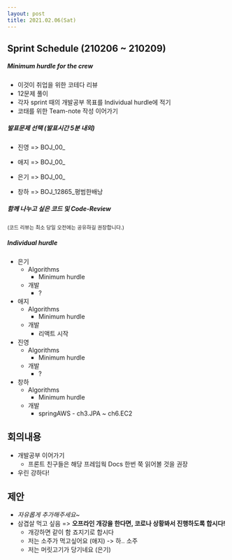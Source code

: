 ```yaml
---
layout: post
title: 2021.02.06(Sat)
---
```

## Sprint Schedule (210206 ~ 210209)

##### *Minimum hurdle for the crew*

- 이것이 취업을 위한 코테다 리뷰
- 12문제 풀이
- 각자 sprint 때의 개발공부 목표를 Individual hurdle에 적기
- 코태를 위한 Team-note 작성 이어가기

##### *발표문제 선택 (발표시간 5분 내외)*

- 진영 => BOJ_00_

- 애지 => BOJ_00_

- 은기 => BOJ_00_

- 창하 => BOJ_12865_평범한배낭

##### *함께 나누고 싶은 코드 및 Code-Review*
<small>(코드 리뷰는 최소 당일 오전에는 공유하길 권장합니다.)</small>

##### *Individual hurdle*

- 은기
  - Algorithms
    - Minimum hurdle
  - 개발
    - ?
- 애지 
  - Algorithms
    - Minimum hurdle
  - 개발
    - 리액트 시작
- 진영
  - Algorithms
    - Minimum hurdle
  - 개발
    - ?
- 창하
  - Algorithms
    - Minimum hurdle
  - 개발
    - springAWS - ch3.JPA ~ ch6.EC2

## 회의내용

- 개발공부 이어가기
  - 프론트 친구들은 해당 프레임웍 Docs 한번 쭉 읽어볼 것을 권장
- 우린 강하다!

## 제안

- *자유롭게 추가해주세요~*
- 삼겹살 먹고 싶음 => **오프라인 개강을 한다면, 코로나 상황봐서 진행하도록 합시다!**
  - 개강하면 같이 함 죠지기로 합시다
  - 저는 소주가 먹고싶어요 (애지) -> 하.. 소주 
  - 저는 머릿고기가 당기네요 (은기)

